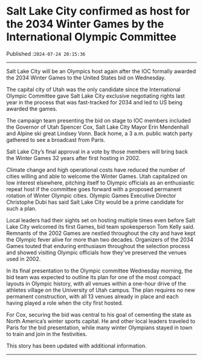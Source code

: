 # Salt Lake City confirmed as host for the 2034 Winter Games by the International Olympic Committee

Published :`2024-07-24 20:15:36`

---

Salt Lake City will be an Olympics host again after the IOC formally awarded the 2034 Winter Games to the United States bid on Wednesday.

The capital city of Utah was the only candidate since the International Olympic Committee gave Salt Lake City exclusive negotiating rights last year in the process that was fast-tracked for 2034 and led to US being awarded the games.

The campaign team presenting the bid on stage to IOC members included the Governor of Utah Spencer Cox, Salt Lake City Mayor Erin Mendenhall and Alpine ski great Lindsey Vonn. Back home, a 3 a.m. public watch party gathered to see a broadcast from Paris.

Salt Lake City’s final approval in a vote by those members will bring back the Winter Games 32 years after first hosting in 2002.

Climate change and high operational costs have reduced the number of cities willing and able to welcome the Winter Games. Utah capitalized on low interest elsewhere, pitching itself to Olympic officials as an enthusiastic repeat host if the committee goes forward with a proposed permanent rotation of Winter Olympic cities. Olympic Games Executive Director Christophe Dubi has said Salt Lake City would be a prime candidate for such a plan.

Local leaders had their sights set on hosting multiple times even before Salt Lake City welcomed its first Games, bid team spokesperson Tom Kelly said. Remnants of the 2002 Games are nestled throughout the city and have kept the Olympic fever alive for more than two decades. Organizers of the 2034 Games touted that enduring enthusiasm throughout the selection process and showed visiting Olympic officials how they’ve preserved the venues used in 2002.

In its final presentation to the Olympic committee Wednesday morning, the bid team was expected to outline its plan for one of the most compact layouts in Olympic history, with all venues within a one-hour drive of the athletes village on the University of Utah campus. The plan requires no new permanent construction, with all 13 venues already in place and each having played a role when the city first hosted.

For Cox, securing the bid was central to his goal of cementing the state as North America’s winter sports capital. He and other local leaders traveled to Paris for the bid presentation, while many winter Olympians stayed in town to train and join in the festivities.

This story has been updated with additional information.

---

